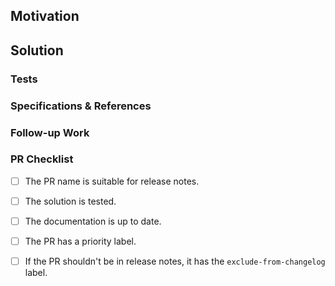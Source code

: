 <!--
- Use this template to quickly write the PR description.
- Skip or delete the items that don't fit.
-->

## Motivation

<!--
- Describe the goals of the PR.
- If it closes any issues, list them here.
-->

## Solution

<!--
- Summarize or list the changes in the PR.
-->

### Tests

<!--
- Describe how you tested the solution:
  - Describe any manual or automated tests.
  - If you could not test the solution, explain why.
-->

### Specifications & References

<!--
- Provide any references related to the PR.
-->

### Follow-up Work

<!--
- Describe or list what's missing from the solution.
- List any follow-up issues.
- If this PR blocks or is blocked by any other work, provide a description, or
  list the related issues.
-->

### PR Checklist

<!--
- Aim to check as many boxes as possible.
-->

- [ ] The PR name is suitable for release notes.
- [ ] The solution is tested.
- [ ] The documentation is up to date.
- [ ] The PR has a priority label.
- [ ] If the PR shouldn't be in release notes, it has the `exclude-from-changelog` label.

